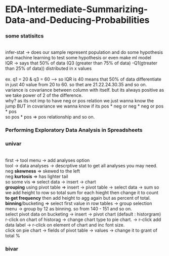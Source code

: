 # EDA-Intermediate-Summarizing-Data-and-Deducing-Probabilities
### some statisitcs 
<br> infer-stat -> does our sample represent population and do some hypothesis and machine learning to test some hypothesis or even make ml model
<br> IQR -> says that 50% of data (Q3 (greater than 75% of data) -Q1(gtreater than 25% of data)) distributed in x values  
<br> ex. q1 = 20 & q3 = 60 --> so IQR is 40 means that 50% of data differentiate in just 40 value from 20 to 60. so thet are 21.22.24.30.35 and so on.
<br> variance is covariance between column with itself. but its always positive as we take power of 2 of the difference. 
<br> why? as its not imp to have neg or pos relation we just wanna know the jump BUT in covariance we wanna know if its pos * neg or neg * neg or pos * pos
<br> so pos * pos => pos relationship and so on.
### Performing Exploratory Data Analysis in Spreadsheets
### univar 
<br> first -> tool menu -> add analyses option
<br> tool -> data analyses -> descrptive stat to get all analyses you may need.
<br> neg **skewness** => skewed to the left
<br> neg **kurtosis** => has lighter tail 
<br> so some vis => select data -> insert -> chart 
<br> **grouping** using pivot table => insert -> pivot table -> select data -> sum so we add height to row so total sum for each hieght then change it to count 
<br> **to get frequency** then add height to agg again but as percent of total. 
<br> **binning**/bucketing => select first value in row tables -> group selection menu -> group by 12 as binning. so from 140 - 151 and so on.
<br> select pivot data on bucketing  -> insert -> pivot chart (default : historgram) 
<br> r-click on chart of historag -> change chart type to pie chart. -> r-click add data label -> r-click on element of chart and inc font size.
<br> click on pie chart -> fields of pivot table -> values -> change it to grant of total % 
### bivar
<br> 
<br>
<br>
<br>
<br>
<br>
<br>
<br>
<br>
<br>
<br>
<br>
<br>
<br>
<br>
<br>
<br>
<br>
<br>
<br>
<br>
<br>
<br>
<br>
<br>
<br>
<br>
<br>
<br>
<br>
<br>
<br>
<br>
<br>
<br>
<br>
<br>
<br>
<br>
<br>
<br>
<br>
<br>
<br>
<br>
<br>
<br>
<br>
<br>
<br>
<br>
<br>
<br>
<br>
<br>
<br>
<br>
<br>
<br>
<br>
<br>
<br>
<br>
<br>
<br>
<br>
<br>
<br>
<br>
<br>
<br>
<br>
<br>
<br>
<br>
<br>
<br>
<br>
<br>
<br>
<br>
<br>

